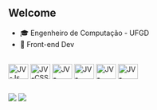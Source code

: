 ## Welcome


- 🎓 Engenheiro de Computação - UFGD
- 🌱 Front-end Dev

<div style="display: inline_block"><br>
  <img align="center" alt="JV-Js" height="30" width="40" src="https://icongr.am/devicon/javascript-plain.svg?size=124&color=000">
  <img align="center" alt="JV-CSS" height="30" width="40" src="https://icongr.am/devicon/css3-plain.svg?color=000">
  <img align="center" alt="JV-HTML" height="30" width="40" src="https://icongr.am/devicon/html5-plain.svg?color=000">
  <img align="center" alt="JV-NODE" height="30" width="40" src="https://icongr.am/devicon/nodejs-plain.svg?size=127&color=000">
  <img align="center" alt="JV-NEXT" height="30" width="40" src="https://cdn.jsdelivr.net/gh/devicons/devicon/icons/nextjs/nextjs-original.svg">
  <img align="center" alt="JV-NEST" height="30" width="40" src="https://cdn.jsdelivr.net/gh/devicons/devicon@latest/icons/nestjs/nestjs-original.svg">
</div>

  ##

  <a href="https://instagram.com/jvhermes" target="_blank"><img src="https://img.shields.io/badge/-Instagram-%23E4405F?style=for-the-badge&logo=instagram&logoColor=white" target="_blank"></a>
  <a href="https://www.linkedin.com/in/jo%C3%A3o-victor-hermes-dos-santos-b97457224/" target="_blank"><img src="https://img.shields.io/badge/-LinkedIn-%230077B5?style=for-the-badge&logo=linkedin&logoColor=white" target="_blank"></a> 
  
